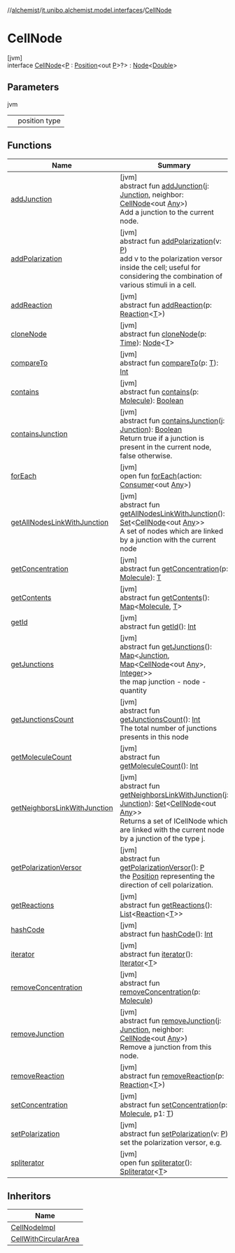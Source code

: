 //[alchemist](../../../index.md)/[it.unibo.alchemist.model.interfaces](../index.md)/[CellNode](index.md)

# CellNode

[jvm]\
interface [CellNode](index.md)<[P](index.md) : [Position](../-position/index.md)<out [P](../../it.unibo.alchemist.model.implementations.environments/-abstract2-d-environment/index.md)>?> : [Node](../-node/index.md)<[Double](https://docs.oracle.com/javase/8/docs/api/java/lang/Double.html)>

## Parameters

jvm

| | |
|---|---|
| <P> | position type |

## Functions

| Name | Summary |
|---|---|
| [addJunction](add-junction.md) | [jvm]<br>abstract fun [addJunction](add-junction.md)(j: [Junction](../../it.unibo.alchemist.model.implementations.molecules/-junction/index.md), neighbor: [CellNode](index.md)<out [Any](https://kotlinlang.org/api/latest/jvm/stdlib/kotlin/-any/index.html)>)<br>Add a junction to the current node. |
| [addPolarization](add-polarization.md) | [jvm]<br>abstract fun [addPolarization](add-polarization.md)(v: [P](../../it.unibo.alchemist.model.implementations.environments/-abstract2-d-environment/index.md))<br>add v to the polarization versor inside the cell; useful for considering the combination of various stimuli in a cell. |
| [addReaction](../-node/add-reaction.md) | [jvm]<br>abstract fun [addReaction](../-node/add-reaction.md)(p: [Reaction](../-reaction/index.md)<[T](../../it.unibo.alchemist.model.implementations.environments/-limited-continuos2-d/index.md)>) |
| [cloneNode](../-node/clone-node.md) | [jvm]<br>abstract fun [cloneNode](../-node/clone-node.md)(p: [Time](../-time/index.md)): [Node](../-node/index.md)<[T](../../it.unibo.alchemist.model.implementations.environments/-limited-continuos2-d/index.md)> |
| [compareTo](../-g-p-s-point/index.md#-1554281679%2FFunctions%2F-267951372) | [jvm]<br>abstract fun [compareTo](../-g-p-s-point/index.md#-1554281679%2FFunctions%2F-267951372)(p: [T](../../it.unibo.alchemist.model.implementations.environments/-limited-continuos2-d/index.md)): [Int](https://kotlinlang.org/api/latest/jvm/stdlib/kotlin/-int/index.html) |
| [contains](../-node/contains.md) | [jvm]<br>abstract fun [contains](../-node/contains.md)(p: [Molecule](../-molecule/index.md)): [Boolean](https://kotlinlang.org/api/latest/jvm/stdlib/kotlin/-boolean/index.html) |
| [containsJunction](contains-junction.md) | [jvm]<br>abstract fun [containsJunction](contains-junction.md)(j: [Junction](../../it.unibo.alchemist.model.implementations.molecules/-junction/index.md)): [Boolean](https://kotlinlang.org/api/latest/jvm/stdlib/kotlin/-boolean/index.html)<br>Return true if a junction is present in the current node, false otherwise. |
| [forEach](../../it.unibo.alchemist.expressions.implementations/-list-tree-node/index.md#-655675525%2FFunctions%2F-267951372) | [jvm]<br>open fun [forEach](../../it.unibo.alchemist.expressions.implementations/-list-tree-node/index.md#-655675525%2FFunctions%2F-267951372)(action: [Consumer](https://docs.oracle.com/javase/8/docs/api/java/util/function/Consumer.html)<out [Any](https://kotlinlang.org/api/latest/jvm/stdlib/kotlin/-any/index.html)>) |
| [getAllNodesLinkWithJunction](get-all-nodes-link-with-junction.md) | [jvm]<br>abstract fun [getAllNodesLinkWithJunction](get-all-nodes-link-with-junction.md)(): [Set](https://docs.oracle.com/javase/8/docs/api/java/util/Set.html)<[CellNode](index.md)<out [Any](https://kotlinlang.org/api/latest/jvm/stdlib/kotlin/-any/index.html)>><br>A set of nodes which are linked by a junction with the current node |
| [getConcentration](../-node/get-concentration.md) | [jvm]<br>abstract fun [getConcentration](../-node/get-concentration.md)(p: [Molecule](../-molecule/index.md)): [T](../../it.unibo.alchemist.model.implementations.environments/-limited-continuos2-d/index.md) |
| [getContents](../-node/get-contents.md) | [jvm]<br>abstract fun [getContents](../-node/get-contents.md)(): [Map](https://docs.oracle.com/javase/8/docs/api/java/util/Map.html)<[Molecule](../-molecule/index.md), [T](../../it.unibo.alchemist.model.implementations.environments/-limited-continuos2-d/index.md)> |
| [getId](../-node/get-id.md) | [jvm]<br>abstract fun [getId](../-node/get-id.md)(): [Int](https://kotlinlang.org/api/latest/jvm/stdlib/kotlin/-int/index.html) |
| [getJunctions](get-junctions.md) | [jvm]<br>abstract fun [getJunctions](get-junctions.md)(): [Map](https://docs.oracle.com/javase/8/docs/api/java/util/Map.html)<[Junction](../../it.unibo.alchemist.model.implementations.molecules/-junction/index.md), [Map](https://docs.oracle.com/javase/8/docs/api/java/util/Map.html)<[CellNode](index.md)<out [Any](https://kotlinlang.org/api/latest/jvm/stdlib/kotlin/-any/index.html)>, [Integer](https://docs.oracle.com/javase/8/docs/api/java/lang/Integer.html)>><br>the map junction - node - quantity |
| [getJunctionsCount](get-junctions-count.md) | [jvm]<br>abstract fun [getJunctionsCount](get-junctions-count.md)(): [Int](https://kotlinlang.org/api/latest/jvm/stdlib/kotlin/-int/index.html)<br>The total number of junctions presents in this node |
| [getMoleculeCount](../-node/get-molecule-count.md) | [jvm]<br>abstract fun [getMoleculeCount](../-node/get-molecule-count.md)(): [Int](https://kotlinlang.org/api/latest/jvm/stdlib/kotlin/-int/index.html) |
| [getNeighborsLinkWithJunction](get-neighbors-link-with-junction.md) | [jvm]<br>abstract fun [getNeighborsLinkWithJunction](get-neighbors-link-with-junction.md)(j: [Junction](../../it.unibo.alchemist.model.implementations.molecules/-junction/index.md)): [Set](https://docs.oracle.com/javase/8/docs/api/java/util/Set.html)<[CellNode](index.md)<out [Any](https://kotlinlang.org/api/latest/jvm/stdlib/kotlin/-any/index.html)>><br>Returns a set of ICellNode which are linked with the current node by a junction of the type j. |
| [getPolarizationVersor](get-polarization-versor.md) | [jvm]<br>abstract fun [getPolarizationVersor](get-polarization-versor.md)(): [P](../../it.unibo.alchemist.model.implementations.environments/-abstract2-d-environment/index.md)<br>the [Position](../-position/index.md) representing the direction of cell polarization. |
| [getReactions](../-node/get-reactions.md) | [jvm]<br>abstract fun [getReactions](../-node/get-reactions.md)(): [List](https://docs.oracle.com/javase/8/docs/api/java/util/List.html)<[Reaction](../-reaction/index.md)<[T](../../it.unibo.alchemist.model.implementations.environments/-limited-continuos2-d/index.md)>> |
| [hashCode](../-node/hash-code.md) | [jvm]<br>abstract fun [hashCode](../-node/hash-code.md)(): [Int](https://kotlinlang.org/api/latest/jvm/stdlib/kotlin/-int/index.html) |
| [iterator](../../it.unibo.alchemist.loader.variables/-arbitrary-variable/index.md#-1606146105%2FFunctions%2F-267951372) | [jvm]<br>abstract fun [iterator](../../it.unibo.alchemist.loader.variables/-arbitrary-variable/index.md#-1606146105%2FFunctions%2F-267951372)(): [Iterator](https://docs.oracle.com/javase/8/docs/api/java/util/Iterator.html)<[T](../../it.unibo.alchemist.model.implementations.environments/-limited-continuos2-d/index.md)> |
| [removeConcentration](../-node/remove-concentration.md) | [jvm]<br>abstract fun [removeConcentration](../-node/remove-concentration.md)(p: [Molecule](../-molecule/index.md)) |
| [removeJunction](remove-junction.md) | [jvm]<br>abstract fun [removeJunction](remove-junction.md)(j: [Junction](../../it.unibo.alchemist.model.implementations.molecules/-junction/index.md), neighbor: [CellNode](index.md)<out [Any](https://kotlinlang.org/api/latest/jvm/stdlib/kotlin/-any/index.html)>)<br>Remove a junction from this node. |
| [removeReaction](../-node/remove-reaction.md) | [jvm]<br>abstract fun [removeReaction](../-node/remove-reaction.md)(p: [Reaction](../-reaction/index.md)<[T](../../it.unibo.alchemist.model.implementations.environments/-limited-continuos2-d/index.md)>) |
| [setConcentration](../-node/set-concentration.md) | [jvm]<br>abstract fun [setConcentration](../-node/set-concentration.md)(p: [Molecule](../-molecule/index.md), p1: [T](../../it.unibo.alchemist.model.implementations.environments/-limited-continuos2-d/index.md)) |
| [setPolarization](set-polarization.md) | [jvm]<br>abstract fun [setPolarization](set-polarization.md)(v: [P](../../it.unibo.alchemist.model.implementations.environments/-abstract2-d-environment/index.md))<br>set the polarization versor, e.g. |
| [spliterator](../../it.unibo.alchemist.expressions.implementations/-list-tree-node/index.md#-677603448%2FFunctions%2F-267951372) | [jvm]<br>open fun [spliterator](../../it.unibo.alchemist.expressions.implementations/-list-tree-node/index.md#-677603448%2FFunctions%2F-267951372)(): [Spliterator](https://docs.oracle.com/javase/8/docs/api/java/util/Spliterator.html)<[T](../../it.unibo.alchemist.model.implementations.environments/-limited-continuos2-d/index.md)> |

## Inheritors

| Name |
|---|
| [CellNodeImpl](../../it.unibo.alchemist.model.implementations.nodes/-cell-node-impl/index.md) |
| [CellWithCircularArea](../-cell-with-circular-area/index.md) |
